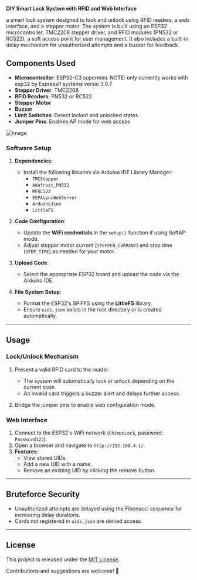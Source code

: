 **DIY Smart Lock System with RFID and Web Interface**

a smart lock system designed to lock and unlock using RFID readers, a web interface, and a stepper motor. The system is built using an ESP32 microcontroller, TMC2208 stepper driver, and RFID modules (PN532 or RC522), a soft access point for user management. It also includes a built-in delay mechanism for unauthorized attempts and a buzzer for feedback.

## Components Used

- **Microcontroller**: ESP32-C3 supermini. NOTE: only currently works with esp32 by Espressif systems versio 3.0.7 
- **Stepper Driver**: TMC2208
- **RFID Readers**: PN532 or RC522
- **Stepper Motor**
- **Buzzer**
- **Limit Switches**: Detect locked and unlocked states
- **Jumper Pins**: Enables AP mode for web access

![image](https://github.com/user-attachments/assets/a6cc4600-7b9b-492e-b48b-83efec29ab52)


### Software Setup

1. **Dependencies**:
   - Install the following libraries via Arduino IDE Library Manager:
     - `TMCStepper`
     - `Adafruit_PN532`
     - `MFRC522`
     - `ESPAsyncWebServer`
     - `ArduinoJson`
     - `LittleFS`

2. **Code Configuration**:
   - Update the **WiFi credentials** in the `setup()` function if using SoftAP mode.
   - Adjust stepper motor current (`STEPPER_CURRENT`) and step time (`STEP_TIME`) as needed for your motor.

3. **Upload Code**:
   - Select the appropriate ESP32 board and upload the code via the Arduino IDE.

4. **File System Setup**:
   - Format the ESP32's SPIFFS using the **LittleFS** library.
   - Ensure `uids.json` exists in the root directory or is created automatically.

---

## Usage

### Lock/Unlock Mechanism

1. Present a valid RFID card to the reader.
   - The system will automatically lock or unlock depending on the current state.
   - An invalid card triggers a buzzer alert and delays further access.

2. Bridge the jumper pins to enable web configuration mode.

### Web Interface

1. Connect to the ESP32's WiFi network (`ChimpoLock`, password: `Password123`).
2. Open a browser and navigate to `http://192.168.4.1/`.
3. **Features**:
   - View stored UIDs.
   - Add a new UID with a name.
   - Remove an existing UID by clicking the remove button.

---

## Bruteforce Security

- Unauthorized attempts are delayed using the Fibonacci sequence for increasing delay durations.
- Cards not registered in `uids.json` are denied access.

---

## License

This project is released under the [MIT License](LICENSE). 

Contributions and suggestions are welcome! 🎉
